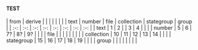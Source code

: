 #### TEST

| from | derive | | | | | |
| | text | number | file | collection | stategroup | group |
| :-: | :-: | :-: | :-: | :-: | :-: | :-: | :-: |
| text | 1 | 2 |  | 3 | 4 |  |  |
| number | 5 | 6 | 7? | 8? | 9? |  |  |
| file |  |  |  |  |  |  |  |
| collection | 10 | 11 | 12 | 13 | 14 |  |  |
| stategroup | 15 | 16 | 17 | 18 | 19 |  |  |
| group |  |  |  |  |  |  |  |
